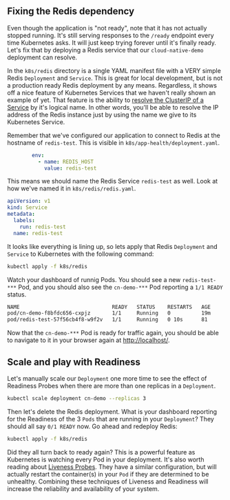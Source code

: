 
## Fixing the Redis dependency

Even though the application is "not ready", note that it has not actually stopped running.  It's still serving responses to the `/ready` endpoint every time Kubernetes asks.  It will just keep trying forever until it's finally ready.  Let's fix that by deploying a Redis service that our `cloud-native-demo` deployment can resolve.

In the `k8s/redis` directory is a single YAML manifest file with a VERY simple Redis `Deployment` and `Service`.  This is great for local development, but is not a production ready Redis deployment by any means.  Regardless, it shows off a nice feature of Kubernetes Services that we haven't really shown an example of yet.  That feature is the ability to [resolve the ClusterIP of a Service](https://kubernetes.io/docs/concepts/services-networking/dns-pod-service/#services) by it's logical name.  In other words, you'll be able to resolve the IP address of the Redis instance just by using the name we give to its Kubernetes Service.

Remember that we've configured our application to connect to Redis at the hostname of `redis-test`.  This is visible in `k8s/app-health/deployment.yaml`.

```yaml
        env:
          - name: REDIS_HOST
            value: redis-test
```

This means we should name the Redis Service `redis-test` as well.  Look at how we've named it in `k8s/redis/redis.yaml`.

```yaml
apiVersion: v1
kind: Service
metadata:
  labels:
    run: redis-test
  name: redis-test
```

It looks like everything is lining up, so lets apply that Redis `Deployment` and `Service` to Kubernetes with the following command:

```bash
kubectl apply -f k8s/redis
```

Watch your dashboard of runnig Pods.  You should see a new `redis-test-***` Pod, and you should also see the `cn-demo-***` Pod reporting a `1/1 READY` status.

```bash
NAME                              READY   STATUS    RESTARTS   AGE
pod/cn-demo-f8bfdc656-cxpjz       1/1     Running   0          19m
pod/redis-test-57f56cb4f8-w9f2v   1/1     Running   0 10s      81
```

Now that the `cn-demo-***` Pod is ready for traffic again, you should be able to navigate to it in your browser again at [http://localhost/](http://localhost/).

## Scale and play with Readiness

Let's manually scale our `Deployment` one more time to see the effect of Readiness Probes when there are more than one replicas in a `Deployment`.

```bash
kubectl scale deployment cn-demo --replicas 3
```

Then let's delete the Redis deployment.  What is your dashboard reporting for the Readiness of the 3 `Pods` that are running in your `Deployment`?  They should all say `0/1 READY` now.  Go ahead and redeploy Redis:

```bash
kubectl apply -f k8s/redis
```

Did they all turn back to ready again?  This is a powerful feature as Kubernetes is watching every Pod in your deployment.  It's also worth reading about [Liveness Probes](https://kubernetes.io/docs/tasks/configure-pod-container/configure-liveness-readiness-startup-probes/).  They have a similar configuration, but will actually restart the container(s) in your `Pod` if they are determined to be unhealthy.  Combining these techniques of Liveness and Readiness will increase the reliability and availability of your system.